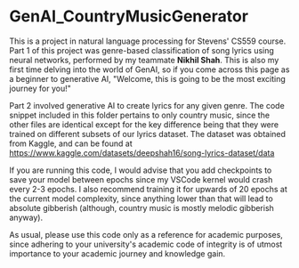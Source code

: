 # GenAI_CountryMusicGenerator

This is a project in natural language processing for Stevens' CS559 course. Part 1 of this project was genre-based classification of song lyrics using neural networks, performed by my teammate **Nikhil Shah**. This is also my first time delving into the world of GenAI, so if you come across this page as a beginner to generative AI, "Welcome, this is going to be the most exciting journey for you!"

Part 2 involved generative AI to create lyrics for any given genre. The code snippet included in this folder pertains to only country music, since the other files are identical except for the key difference being that they were trained on different subsets of our lyrics dataset. The dataset was obtained from Kaggle, and can be found at https://www.kaggle.com/datasets/deepshah16/song-lyrics-dataset/data

If you are running this code, I would advise that you add checkpoints to save your model between epochs since my VSCode kernel would crash every 2-3 epochs. I also recommend training it for upwards of 20 epochs at the current model complexity, since anything lower than that will lead to absolute gibberish (although, country music is mostly melodic gibberish anyway).

As usual, please use this code only as a reference for academic purposes, since adhering to your university's academic code of integrity is of utmost importance to your academic journey and knowledge gain.

